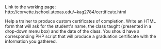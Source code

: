 <p>Link to the working page: http://corvette.ischool.utexas.edu/~kag2784/certificate.html<p>
<p>Help a trainer to produce custom certificates of completion. Write an HTML form that will ask for the student's name, the class taught (presented in a drop-down menu box) and the date of the class. You should have a corresponding PHP script that will produce a graduation certificate with the information you gathered.</p>
